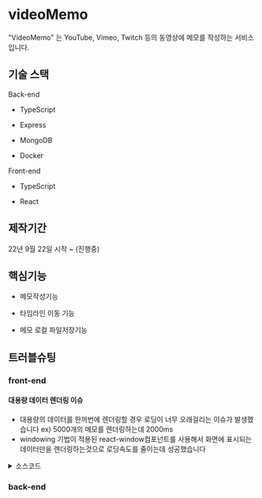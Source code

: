 # videoMemo

"VideoMemo" 는 YouTube, Vimeo, Twitch 등의 동영상에 메모를 작성하는 서비스입니다.

## 기술 스택

Back-end

* TypeScript

* Express

* MongoDB

* Docker

Front-end

* TypeScript

* React

## 제작기간

22년 9월 22일 시작 ~ (진행중)

## 핵심기능

* 메모작성기능

* 타임라인 이동 기능

* 메모 로컬 파일저장기능

## 트러블슈팅

### front-end

#### 대용량 데이터 렌더링 이슈
- 대용량의 데이터를 한꺼번에 렌더링할 경우 로딩이 너무 오래걸리는 이슈가 발생했습니다 ex) 5000개의 메모를 렌더링하는데 2000ms
- windowing 기법이 적용된 react-window컴포넌트를 사용해서 화면에 표시되는 데이터만을 렌더링하는것으로 로딩속도를 줄이는데 성공했습니다
<details>
<summary> 소스코드 </summary>
<div markdown="1">

```tsx
<VariableSizeList ref={variableSizeList} height={containerRef.current?.offsetHeight || 1000} width={width} itemCount={memoList.length} itemSize={calcSize}>
  {renderRow}
</VariableSizeList>
```

</div>
</details>

### back-end

